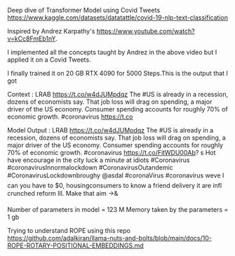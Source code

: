 Deep dive of Transformer Model using Covid Tweets
https://www.kaggle.com/datasets/datatattle/covid-19-nlp-text-classification

Inspired by Andrez Karpathy's https://www.youtube.com/watch?v=kCc8FmEb1nY.

I implemented all the concepts taught by Andrez in the above video but I applied it on a Covid Tweets.

I finally trained it on 20 GB RTX 4090 for 5000 Steps.This is the output that I got

Context : LRAB https://t.co/w4dJUMpdqz The #US is already in a recession, dozens of economists say. That job loss will drag on spending, a major driver of the US economy. Consumer spending accounts for roughly 70% of economic growth. #coronavirus https://t.co


Model Output : LRAB https://t.co/w4dJUMpdqz The #US is already in a recession, dozens of economists say. That job loss will drag on spending, a major driver of the US economy. Consumer spending accounts for roughly 70% of economic growth. #coronavirus https://t.co/FitWDU00Ab?
s Hot have encourage in the city luck a minute at idiots
#Coronavirus
#coronavirusInnormalockdown #CoronavirusOutandemic #CoronavirusLockdownbroughy @asdal #coronaVirus #coronavirus weve I can you have to $0, housingconsumers to know a friend delivery it are infl crunched reform Ill. Make that aim
 -&gt;&


Number of parameters in model = 123 M
Memory taken by the parameters = 1 gb

Trying to understand ROPE using this repo
https://github.com/adalkiran/llama-nuts-and-bolts/blob/main/docs/10-ROPE-ROTARY-POSITIONAL-EMBEDDINGS.md

